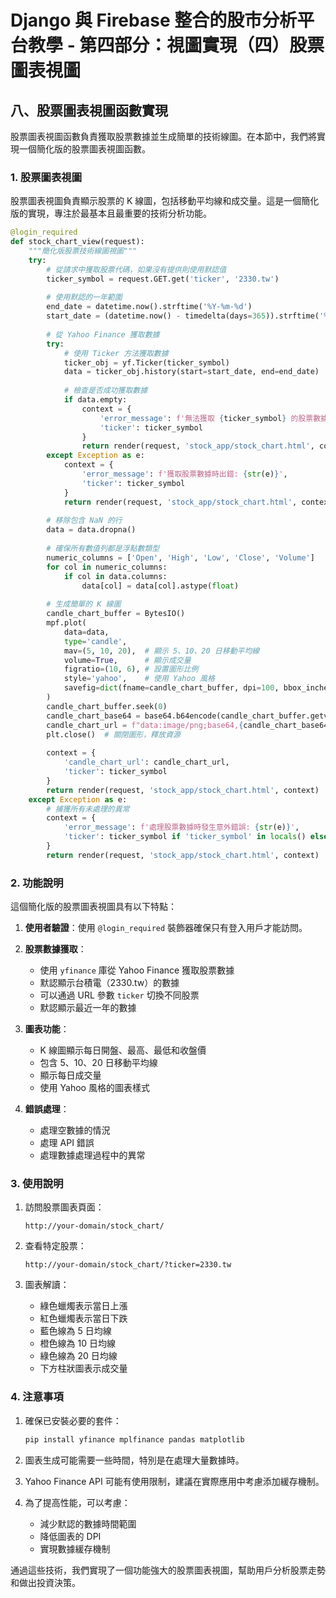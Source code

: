 # Django 與 Firebase 整合的股市分析平台教學 - 第四部分：視圖實現（四）股票圖表視圖

## 八、股票圖表視圖函數實現

股票圖表視圖函數負責獲取股票數據並生成簡單的技術線圖。在本節中，我們將實現一個簡化版的股票圖表視圖函數。

### 1. 股票圖表視圖

股票圖表視圖負責顯示股票的 K 線圖，包括移動平均線和成交量。這是一個簡化版的實現，專注於最基本且最重要的技術分析功能。

```python
@login_required
def stock_chart_view(request):
    """簡化版股票技術線圖視圖"""
    try:
        # 從請求中獲取股票代碼，如果沒有提供則使用默認值
        ticker_symbol = request.GET.get('ticker', '2330.tw')
        
        # 使用默認的一年範圍
        end_date = datetime.now().strftime('%Y-%m-%d')
        start_date = (datetime.now() - timedelta(days=365)).strftime('%Y-%m-%d')
        
        # 從 Yahoo Finance 獲取數據
        try:
            # 使用 Ticker 方法獲取數據
            ticker_obj = yf.Ticker(ticker_symbol)
            data = ticker_obj.history(start=start_date, end=end_date)
            
            # 檢查是否成功獲取數據
            if data.empty:
                context = {
                    'error_message': f'無法獲取 {ticker_symbol} 的股票數據。股票代碼可能不正確或 Yahoo Finance API 暫時不可用。',
                    'ticker': ticker_symbol
                }
                return render(request, 'stock_app/stock_chart.html', context)
        except Exception as e:
            context = {
                'error_message': f'獲取股票數據時出錯: {str(e)}',
                'ticker': ticker_symbol
            }
            return render(request, 'stock_app/stock_chart.html', context)
        
        # 移除包含 NaN 的行
        data = data.dropna()
        
        # 確保所有數值列都是浮點數類型
        numeric_columns = ['Open', 'High', 'Low', 'Close', 'Volume']
        for col in numeric_columns:
            if col in data.columns:
                data[col] = data[col].astype(float)
        
        # 生成簡單的 K 線圖
        candle_chart_buffer = BytesIO()
        mpf.plot(
            data=data, 
            type='candle', 
            mav=(5, 10, 20),  # 顯示 5、10、20 日移動平均線
            volume=True,      # 顯示成交量
            figratio=(10, 6), # 設置圖形比例
            style='yahoo',    # 使用 Yahoo 風格
            savefig=dict(fname=candle_chart_buffer, dpi=100, bbox_inches='tight')
        )
        candle_chart_buffer.seek(0)
        candle_chart_base64 = base64.b64encode(candle_chart_buffer.getvalue()).decode('utf-8')
        candle_chart_url = f"data:image/png;base64,{candle_chart_base64}"
        plt.close()  # 關閉圖形，釋放資源
        
        context = {
            'candle_chart_url': candle_chart_url,
            'ticker': ticker_symbol
        }
        return render(request, 'stock_app/stock_chart.html', context)
    except Exception as e:
        # 捕獲所有未處理的異常
        context = {
            'error_message': f'處理股票數據時發生意外錯誤: {str(e)}',
            'ticker': ticker_symbol if 'ticker_symbol' in locals() else '2330.tw'
        }
        return render(request, 'stock_app/stock_chart.html', context)
```

### 2. 功能說明

這個簡化版的股票圖表視圖具有以下特點：

1. **使用者驗證**：使用 `@login_required` 裝飾器確保只有登入用戶才能訪問。

2. **股票數據獲取**：
   - 使用 `yfinance` 庫從 Yahoo Finance 獲取股票數據
   - 默認顯示台積電（2330.tw）的數據
   - 可以通過 URL 參數 `ticker` 切換不同股票
   - 默認顯示最近一年的數據

3. **圖表功能**：
   - K 線圖顯示每日開盤、最高、最低和收盤價
   - 包含 5、10、20 日移動平均線
   - 顯示每日成交量
   - 使用 Yahoo 風格的圖表樣式

4. **錯誤處理**：
   - 處理空數據的情況
   - 處理 API 錯誤
   - 處理數據處理過程中的異常

### 3. 使用說明

1. 訪問股票圖表頁面：
   ```
   http://your-domain/stock_chart/
   ```

2. 查看特定股票：
   ```
   http://your-domain/stock_chart/?ticker=2330.tw
   ```

3. 圖表解讀：
   - 綠色蠟燭表示當日上漲
   - 紅色蠟燭表示當日下跌
   - 藍色線為 5 日均線
   - 橙色線為 10 日均線
   - 綠色線為 20 日均線
   - 下方柱狀圖表示成交量

### 4. 注意事項

1. 確保已安裝必要的套件：
   ```bash
   pip install yfinance mplfinance pandas matplotlib
   ```

2. 圖表生成可能需要一些時間，特別是在處理大量數據時。

3. Yahoo Finance API 可能有使用限制，建議在實際應用中考慮添加緩存機制。

4. 為了提高性能，可以考慮：
   - 減少默認的數據時間範圍
   - 降低圖表的 DPI
   - 實現數據緩存機制

通過這些技術，我們實現了一個功能強大的股票圖表視圖，幫助用戶分析股票走勢和做出投資決策。 